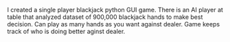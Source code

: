 I created a single player blackjack python GUI game. There is an AI player at table that analyzed dataset of 900,000 blackjack hands to make best decision. 
Can play as many hands as you want against dealer. Game keeps track of who is doing better aginst dealer. 
